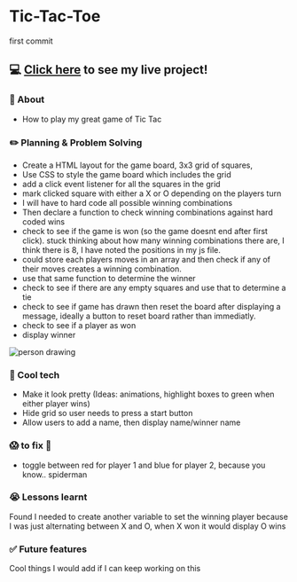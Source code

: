 # Tic-Tac-Toe #
first commit
## :computer: [Click here](https://gist.git.generalassemb.ly/kasun/85189b877c6ce92c3c9337d4d977b79d) to see my live project! 

### :page_facing_up: About 

- How to play my great game of Tic Tac

### :pencil2: Planning & Problem Solving

- Create a HTML layout for the game board, 3x3 grid of squares, 
- Use CSS to style the game board which includes the grid
- add a click event listener for all the squares in the grid
- mark clicked square with either a X or O depending on the players turn
- I will have to hard code all possible winning combinations
- Then declare a function to check winning combinations against hard coded wins
- check to see if the game is won (so the game doesnt end after first click). stuck thinking about how many winning combinations there are, I think there is 8, I have noted the positions in my js file.
- could store each players moves in an array and then check if any of their moves creates a winning combination.
- use that same function to determine the winner
- check to see if there are any empty squares and use that to determine a tie
- check to see if game has drawn then reset the board after displaying a message, ideally a button to reset board rather than immediatly.
- check to see if a player as won
- display winner

![person drawing](https://images.unsplash.com/photo-1581291518633-83b4ebd1d83e?ixlib=rb-1.2.1&ixid=MnwxMjA3fDB8MHxwaG90by1wYWdlfHx8fGVufDB8fHx8&auto=format&fit=crop&w=1170&q=80)

### :rocket: Cool tech

- Make it look pretty (Ideas: animations, highlight boxes to green when either player wins)
- Hide grid so user needs to press a start button
- Allow users to add a name, then display name/winner name

### :scream: to fix :poop:

- toggle between red for player 1 and blue for player 2, because you know.. spiderman

### :sob: Lessons learnt

Found I needed to create another variable to set the winning player
because I was just alternating between X and O, when X won it would display O wins

### :white_check_mark: Future features

Cool things I would add if I can keep working on this
